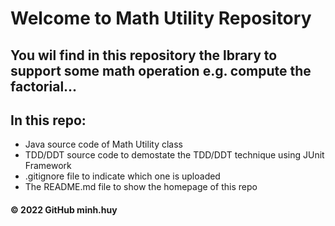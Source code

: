 # Welcome to Math Utility Repository
## You wil find in this repository the lbrary to support some math operation e.g. compute the factorial...

## In this repo:
* Java source code of Math Utility class
* TDD/DDT source code to demostate the TDD/DDT technique using JUnit Framework
* .gitignore file to indicate which one is uploaded
* The README.md file to show the homepage of this repo

#### © 2022 GitHub minh.huy
